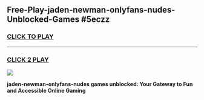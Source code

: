 
## Free-Play-jaden-newman-onlyfans-nudes-Unblocked-Games #5eczz
<h3>
<a href="https://news.freeplayer.one?title=jaden-newman-onlyfans-nudes&ref=8M">CLICK TO PLAY</a></h3>
<hr>

<h3>
<a href="https://news.freeplayer.one?title=jaden-newman-onlyfans-nudes&ref=8M">CLICK 2 PLAY</a>
  
</h3>

<a href="https://news.freeplayer.one?title=jaden-newman-onlyfans-nudes&ref=8M"><img src="https://clearcache.store/games.png"></a>


**jaden-newman-onlyfans-nudes games unblocked: Your Gateway to Fun and Accessible Online Gaming**
